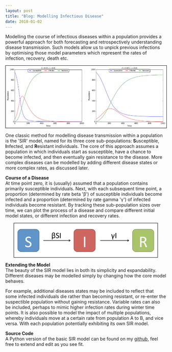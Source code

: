 ```yaml
---
layout: post
title: "Blog: Modelling Infectious Disease"
date: 2018-01-02
---
```


Modelling the course of infectious diseases within a population provides a powerful approach for both forecasting and retrospectively understanding disease transmission. Such models allow us to unpick previous infections by optimising those model parameters which represent the rates of infection, recovery, death etc.

<img style="display: block; margin: 0 auto; border: 1px solid black" alt="Example SIR Plots." hspace="20" src="/assets/SIRexample.png">

One classic method for modelling disease transmission within a population is the 'SIR' model, named for its three core sub-populations: **S**usceptible, **I**nfected, and **R**esistant individuals. The core of this approach assumes a population in which individuals start as susceptible, have a chance to become infected, and then eventually gain resistance to the disease. More complex diseases can be modelled by adding different disease states or more complex rates, as discussed later.

**Course of a Disease**<br>
At time point zero, it is (usually) assumed that a population contains primarily susceptible
individuals. Next, with each subsequent time point, a proportion (determined by rate beta 'β') of susceptible individuals become infected and a proportion (determined by rate gamma 'γ') of infected individuals become resistant. By tracking these sub-population sizes over time, we can plot the process of a disease and compare different initial model states, or different infection and recovery rates.

<img style="display: block; margin: 0 auto; border: 1px solid black" alt="SIR Model Diagram." hspace="20" src="/assets/SIRdiagram.png" width="450px">

**Extending the Model**<br>
The beauty of the SIR model lies in both its simplicity and expandability. Different diseases may be modelled simply by changing how the core model behaves.

For example, additional diseases states may be included to reflect that some infected individuals die rather than becoming resistant, or re-enter the suspectible population without gaining resistance. Variable rates can also be included, perhaps to mimic higher infection rates during winter time points. It is also possible to model the impact of multiple populations, whereby individuals move at a certain rate from population A to B, and vice versa. With each population potentially exhibiting its own SIR model.

**Source Code**<br>
A Python version of the basic SIR model can be found on my <a href="https://github.com/mattravenhall/BasicSIRModel">github</a>, feel free to extend and edit as you see fit.